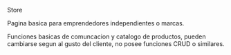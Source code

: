 Store

Pagina basica para emprendedores independientes o marcas.

Funciones basicas de comuncacion y catalogo de productos, pueden cambiarse segun al gusto del cliente, no posee funciones CRUD o similares.
